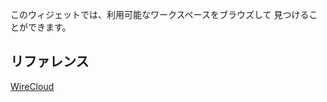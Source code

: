 このウィジェットでは、利用可能なワークスペースをブラウズして
見つけることができます。

## リファレンス

[WireCloud](https://github.com/Wirecloud/wirecloud)
